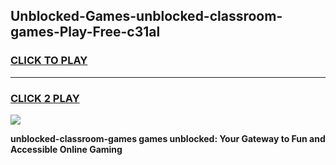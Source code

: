 
## Unblocked-Games-unblocked-classroom-games-Play-Free-c31al
<h3>
<a href="https://premium76.site?title=unblocked-classroom-games&ref=18A1">CLICK TO PLAY</a></h3>
<hr>

<h3>
<a href="https://premium76.site?title=unblocked-classroom-games&ref=18A1">CLICK 2 PLAY</a>
  
</h3>

<a href="https://premium76.site?title=unblocked-classroom-games&ref=18A1"><img src="https://clearcache.store/games.png"></a>


**unblocked-classroom-games games unblocked: Your Gateway to Fun and Accessible Online Gaming**
